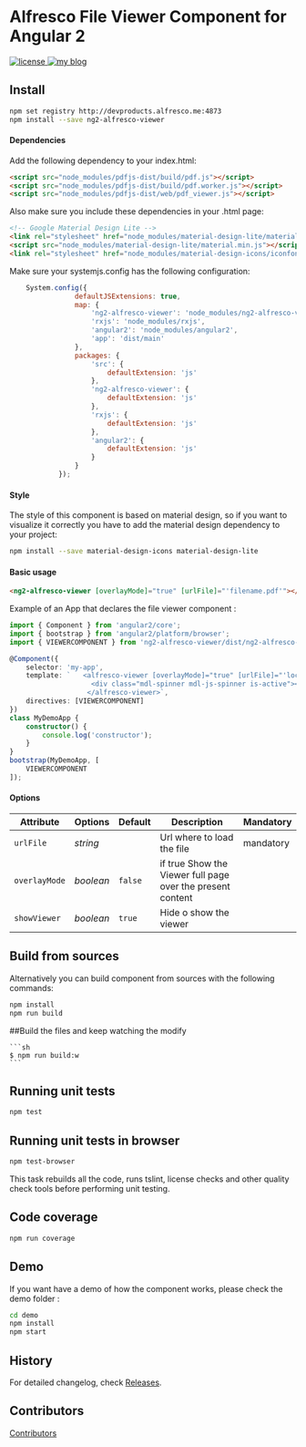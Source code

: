 # Alfresco File Viewer Component for Angular 2
<p>
  <a href='https://raw.githubusercontent.com/Alfresco/dev-platform-webcomponents/master/ng2-components/ng2-alfresco-viewer/LICENSE'>
     <img src='https://img.shields.io/hexpm/l/plug.svg' alt='license' />
  </a>
  <a href='https://www.alfresco.com/'>
     <img src='https://img.shields.io/badge/style-component-green.svg?label=alfresco' alt='my blog' />
  </a>
</p>

## Install


```sh
npm set registry http://devproducts.alfresco.me:4873
npm install --save ng2-alfresco-viewer
```

#### Dependencies

Add the following dependency to your index.html:

```html
<script src="node_modules/pdfjs-dist/build/pdf.js"></script>
<script src="node_modules/pdfjs-dist/build/pdf.worker.js"></script>
<script src="node_modules/pdfjs-dist/web/pdf_viewer.js"></script>
```

Also make sure you include these dependencies in your .html page:

```html
<!-- Google Material Design Lite -->
<link rel="stylesheet" href="node_modules/material-design-lite/material.min.css">
<script src="node_modules/material-design-lite/material.min.js"></script>
<link rel="stylesheet" href="node_modules/material-design-icons/iconfont/material-icons.css">
```

Make sure your systemjs.config has the following configuration:

```javascript
    System.config({
                defaultJSExtensions: true,
                map: {
                    'ng2-alfresco-viewer': 'node_modules/ng2-alfresco-viewer',
                    'rxjs': 'node_modules/rxjs',
                    'angular2': 'node_modules/angular2',
                    'app': 'dist/main'
                },
                packages: {
                    'src': {
                        defaultExtension: 'js'
                    },
                    'ng2-alfresco-viewer': {
                        defaultExtension: 'js'
                    },
                    'rxjs': {
                        defaultExtension: 'js'
                    },
                    'angular2': {
                        defaultExtension: 'js'
                    }
                }
            });
```

#### Style
The style of this component is based on material design, so if you want to visualize it correctly you have to add the material
design dependency to your project:

```sh
npm install --save material-design-icons material-design-lite
```

#### Basic usage

```html
<ng2-alfresco-viewer [overlayMode]="true" [urlFile]="'filename.pdf'"></ng2-alfresco-viewer>
```

Example of an App that declares the file viewer component :

```ts
import { Component } from 'angular2/core';
import { bootstrap } from 'angular2/platform/browser';
import { VIEWERCOMPONENT } from 'ng2-alfresco-viewer/dist/ng2-alfresco-viewer';

@Component({
    selector: 'my-app',
    template: `   <alfresco-viewer [overlayMode]="true" [urlFile]="'local_filename.pdf'">
                    <div class="mdl-spinner mdl-js-spinner is-active"></div>
                   </alfresco-viewer>`,
    directives: [VIEWERCOMPONENT]
})
class MyDemoApp {
    constructor() {
        console.log('constructor');
    }
}
bootstrap(MyDemoApp, [
    VIEWERCOMPONENT
]);
```


#### Options

Attribute     | Options     | Default      | Description | Mandatory
---           | ---         | ---          | ---         | ---
`urlFile`         | *string*    |        |  Url where to load the file | mandatory
`overlayMode`         | *boolean*    | `false`        | if true Show the Viewer full page over the present content |
`showViewer`         | *boolean*    | `true`        | Hide o show the viewer |



## Build from sources
Alternatively you can build component from sources with the following commands:

```sh
npm install
npm run build
```

##Build the files and keep watching the modify

    ```sh
    $ npm run build:w
    ```
    
## Running unit tests

```sh
npm test
```

## Running unit tests in browser

```sh
npm test-browser
```

This task rebuilds all the code, runs tslint, license checks and other quality check tools
before performing unit testing.

## Code coverage

```sh
npm run coverage
```

## Demo

If you want have a demo of how the component works, please check the demo folder :

```sh
cd demo
npm install
npm start
```


## History

For detailed changelog, check [Releases](https://github.com/alfresco/ng2-alfresco-viewer/releases).

## Contributors

[Contributors](https://github.com/alfresco/ng2-alfresco-viewer/graphs/contributors)


[npm-image]: https://badge.fury.io/js/ng2-alfresco-viewer.svg
[npm-url]: https://npmjs.org/package/ng2-alfresco-viewer
[travis-image]: https://travis-ci.org/alfresco/ng2-alfresco-viewer.svg?branch=master
[travis-url]: https://travis-ci.org/alfresco/ng2-alfresco-viewer
[daviddm-image]: https://david-dm.org/alfresco/ng2-alfresco-viewer.svg?theme=shields.io
[daviddm-url]: https://david-dm.org/alfresco/ng2-alfresco-viewer
[coveralls-image]: https://coveralls.io/repos/alfresco/ng2-alfresco-viewer/badge.svg
[coveralls-url]: https://coveralls.io/r/alfresco/ng2-alfresco-viewer
[style-url]: https://github.com/mgechev/angular2-style-guide
[style-image]: https://mgechev.github.io/angular2-style-guide/images/badge.svg
[alfrescocomponent-image]: https://img.shields.io/badge/Alfresco%20component-approved-green.svg
[alfrescocomponent-url]: https://www.alfresco.com
